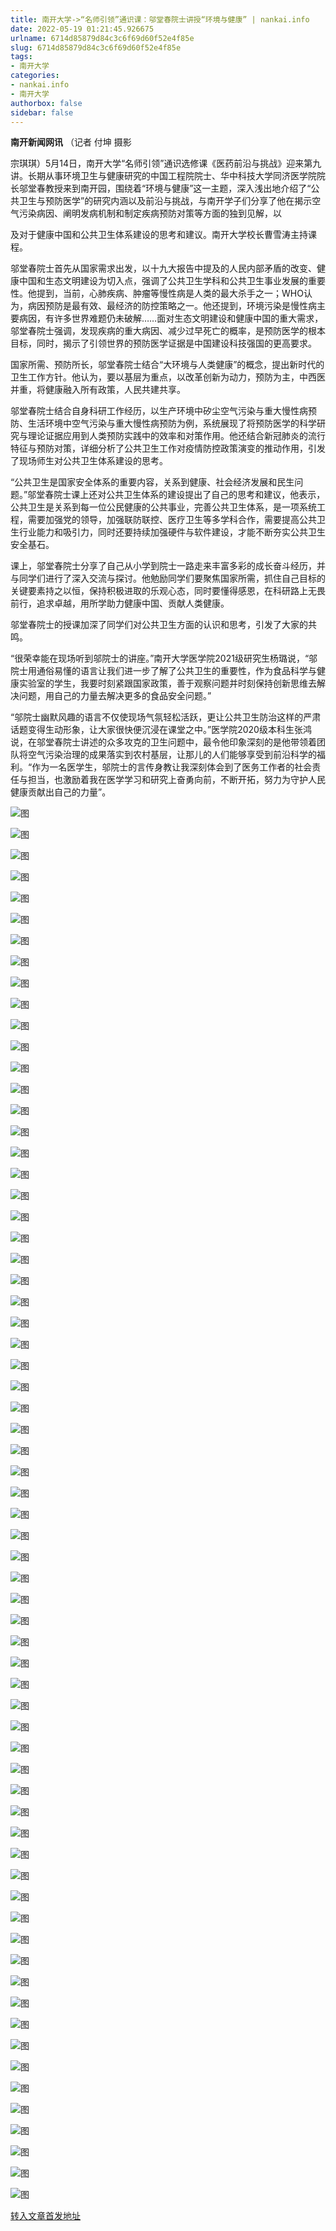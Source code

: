 ```yaml
---
title: 南开大学->“名师引领”通识课：邬堂春院士讲授“环境与健康” | nankai.info
date: 2022-05-19 01:21:45.926675
urlname: 6714d85879d84c3c6f69d60f52e4f85e
slug: 6714d85879d84c3c6f69d60f52e4f85e
tags: 
- 南开大学
categories:
- nankai.info
- 南开大学
authorbox: false
sidebar: false
---
```

**南开新闻网讯** （记者 付坤 摄影

宗琪琪）5月14日，南开大学“名师引领”通识选修课《医药前沿与挑战》迎来第九讲。长期从事环境卫生与健康研究的中国工程院院士、华中科技大学同济医学院院长邬堂春教授来到南开园，围绕着“环境与健康”这一主题，深入浅出地介绍了“公共卫生与预防医学”的研究内涵以及前沿与挑战，与南开学子们分享了他在揭示空气污染病因、阐明发病机制和制定疾病预防对策等方面的独到见解，以
<!--more-->
及对于健康中国和公共卫生体系建设的思考和建议。南开大学校长曹雪涛主持课程。

邬堂春院士首先从国家需求出发，以十九大报告中提及的人民内部矛盾的改变、健康中国和生态文明建设为切入点，强调了公共卫生学科和公共卫生事业发展的重要性。他提到，当前，心肺疾病、肿瘤等慢性病是人类的最大杀手之一；WHO认为，病因预防是最有效、最经济的防控策略之一。他还提到，环境污染是慢性病主要病因，有许多世界难题仍未破解……面对生态文明建设和健康中国的重大需求，邬堂春院士强调，发现疾病的重大病因、减少过早死亡的概率，是预防医学的根本目标，同时，揭示了引领世界的预防医学证据是中国建设科技强国的更高要求。

国家所需、预防所长，邬堂春院士结合“大环境与人类健康”的概念，提出新时代的卫生工作方针。他认为，要以基层为重点，以改革创新为动力，预防为主，中西医并重，将健康融入所有政策，人民共建共享。

邬堂春院士结合自身科研工作经历，以生产环境中矽尘空气污染与重大慢性病预防、生活环境中空气污染与重大慢性病预防为例，系统展现了将预防医学的科学研究与理论证据应用到人类预防实践中的效率和对策作用。他还结合新冠肺炎的流行特征与预防对策，详细分析了公共卫生工作对疫情防控政策演变的推动作用，引发了现场师生对公共卫生体系建设的思考。

“公共卫生是国家安全体系的重要内容，关系到健康、社会经济发展和民生问题。”邬堂春院士课上还对公共卫生体系的建设提出了自己的思考和建议，他表示，公共卫生是关系到每一位公民健康的公共事业，完善公共卫生体系，是一项系统工程，需要加强党的领导，加强联防联控、医疗卫生等多学科合作，需要提高公共卫生行业能力和吸引力，同时还要持续加强硬件与软件建设，才能不断夯实公共卫生安全基石。

课上，邬堂春院士分享了自己从小学到院士一路走来丰富多彩的成长奋斗经历，并与同学们进行了深入交流与探讨。他勉励同学们要聚焦国家所需，抓住自己目标的关键要素持之以恒，保持积极进取的乐观心态，同时要懂得感恩，在科研路上无畏前行，追求卓越，用所学助力健康中国、贡献人类健康。

邬堂春院士的授课加深了同学们对公共卫生方面的认识和思考，引发了大家的共鸣。

“很荣幸能在现场听到邬院士的讲座。”南开大学医学院2021级研究生杨璐说，“邬院士用通俗易懂的语言让我们进一步了解了公共卫生的重要性，作为食品科学与健康实验室的学生，我要时刻紧跟国家政策，善于观察问题并时刻保持创新思维去解决问题，用自己的力量去解决更多的食品安全问题。”

“邬院士幽默风趣的语言不仅使现场气氛轻松活跃，更让公共卫生防治这样的严肃话题变得生动形象，让大家很快便沉浸在课堂之中。”医学院2020级本科生张鸿说，在邬堂春院士讲述的众多攻克的卫生问题中，最令他印象深刻的是他带领着团队将空气污染治理的成果落实到农村基层，让那儿的人们能够享受到前沿科学的福利。“作为一名医学生，邬院士的言传身教让我深刻体会到了医务工作者的社会责任与担当，也激励着我在医学学习和研究上奋勇向前，不断开拓，努力为守护人民健康贡献出自己的力量”。

![图](http://news.nankai.edu.cn/ywsd/system/2022/05/16/g)

![图](http://news.nankai.edu.cn/ywsd/system/2022/05/16/p)

![图](http://news.nankai.edu.cn/ywsd/system/2022/05/16/j)

![图](http://news.nankai.edu.cn/ywsd/system/2022/05/16/)

![图](http://news.nankai.edu.cn/ywsd/system/2022/05/16/4)

![图](http://news.nankai.edu.cn/ywsd/system/2022/05/16/f)

![图](http://news.nankai.edu.cn/ywsd/system/2022/05/16/8)

![图](http://news.nankai.edu.cn/ywsd/system/2022/05/16/6)

![图](http://news.nankai.edu.cn/ywsd/system/2022/05/16/2)

![图](http://news.nankai.edu.cn/ywsd/system/2022/05/16/c)

![图](http://news.nankai.edu.cn/ywsd/system/2022/05/16/9)

![图](http://news.nankai.edu.cn/ywsd/system/2022/05/16/8)

![图](http://news.nankai.edu.cn/ywsd/system/2022/05/16/_)

![图](http://news.nankai.edu.cn/ywsd/system/2022/05/16/7)

![图](http://news.nankai.edu.cn/ywsd/system/2022/05/16/9)

![图](http://news.nankai.edu.cn/ywsd/system/2022/05/16/7)

![图](http://news.nankai.edu.cn/ywsd/system/2022/05/16/5)

![图](http://news.nankai.edu.cn/ywsd/system/2022/05/16/4)

![图](http://news.nankai.edu.cn/ywsd/system/2022/05/16/0)

![图](http://news.nankai.edu.cn/ywsd/system/2022/05/16/0)

![图](http://news.nankai.edu.cn/ywsd/system/2022/05/16/0)

![图](http://news.nankai.edu.cn/ywsd/system/2022/05/16/3)

![图](http://news.nankai.edu.cn/ywsd/system/2022/05/16/0)

![图](http://news.nankai.edu.cn/ywsd/system/2022/05/16/0)

![图](http://news.nankai.edu.cn/)

![图](http://news.nankai.edu.cn/ywsd/system/2022/05/16/7)

![图](http://news.nankai.edu.cn/ywsd/system/2022/05/16/5)

![图](http://news.nankai.edu.cn/ywsd/system/2022/05/16/4)

![图](http://news.nankai.edu.cn/)

![图](http://news.nankai.edu.cn/ywsd/system/2022/05/16/0)

![图](http://news.nankai.edu.cn/ywsd/system/2022/05/16/0)

![图](http://news.nankai.edu.cn/ywsd/system/2022/05/16/0)

![图](http://news.nankai.edu.cn/)

![图](http://news.nankai.edu.cn/ywsd/system/2022/05/16/3)

![图](http://news.nankai.edu.cn/ywsd/system/2022/05/16/0)

![图](http://news.nankai.edu.cn/ywsd/system/2022/05/16/0)

![图](http://news.nankai.edu.cn/)

![图](http://news.nankai.edu.cn/ywsd/system/2022/05/16/c)

![图](http://news.nankai.edu.cn/ywsd/system/2022/05/16/i)

![图](http://news.nankai.edu.cn/ywsd/system/2022/05/16/p)

![图](http://news.nankai.edu.cn/)

![图](http://news.nankai.edu.cn/ywsd/system/2022/05/16/n)

![图](http://news.nankai.edu.cn/ywsd/system/2022/05/16/c)

![图](http://news.nankai.edu.cn/ywsd/system/2022/05/16/)

![图](http://news.nankai.edu.cn/ywsd/system/2022/05/16/u)

![图](http://news.nankai.edu.cn/ywsd/system/2022/05/16/d)

![图](http://news.nankai.edu.cn/ywsd/system/2022/05/16/e)

![图](http://news.nankai.edu.cn/ywsd/system/2022/05/16/)

![图](http://news.nankai.edu.cn/ywsd/system/2022/05/16/i)

![图](http://news.nankai.edu.cn/ywsd/system/2022/05/16/a)

![图](http://news.nankai.edu.cn/ywsd/system/2022/05/16/k)

![图](http://news.nankai.edu.cn/ywsd/system/2022/05/16/n)

![图](http://news.nankai.edu.cn/ywsd/system/2022/05/16/a)

![图](http://news.nankai.edu.cn/ywsd/system/2022/05/16/n)

![图](http://news.nankai.edu.cn/ywsd/system/2022/05/16/)

![图](http://news.nankai.edu.cn/ywsd/system/2022/05/16/s)

![图](http://news.nankai.edu.cn/ywsd/system/2022/05/16/w)

![图](http://news.nankai.edu.cn/ywsd/system/2022/05/16/e)

![图](http://news.nankai.edu.cn/ywsd/system/2022/05/16/n)

![图](http://news.nankai.edu.cn/)

![图](http://news.nankai.edu.cn/)

![图](http://news.nankai.edu.cn/ywsd/system/2022/05/16/:)

![图](http://news.nankai.edu.cn/ywsd/system/2022/05/16/p)

![图](http://news.nankai.edu.cn/ywsd/system/2022/05/16/t)

![图](http://news.nankai.edu.cn/ywsd/system/2022/05/16/t)

![图](http://news.nankai.edu.cn/ywsd/system/2022/05/16/h)

[转入文章首发地址](http://news.nankai.edu.cn/ywsd/system/2022/05/16/030051302.shtml)